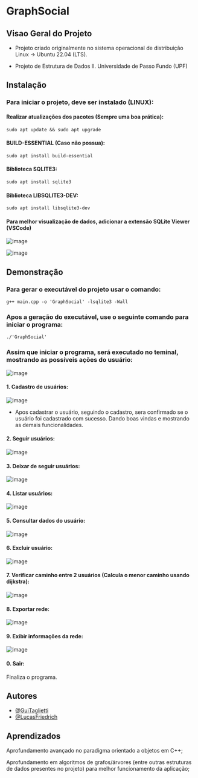 
# GraphSocial

## Visao Geral do Projeto
 - Projeto criado originalmente no sistema operacional de distribuição Linux -> Ubuntu 22.04 (LTS).


 - Projeto de Estrutura de Dados II.
Universidade de Passo Fundo (UPF)


## Instalação

### Para iniciar o projeto, deve ser instalado (LINUX):
#### Realizar atualizações dos pacotes (Sempre uma boa prática):
    sudo apt update && sudo apt upgrade

#### BUILD-ESSENTIAL (Caso não possua):
    sudo apt install build-essential

#### Biblioteca SQLITE3:
    sudo apt install sqlite3

#### Biblioteca LIBSQLITE3-DEV:
    sudo apt install libsqlite3-dev



#### Para melhor visualização de dados, adicionar a extensão SQLite Viewer (VSCode)
![image](https://github.com/lucasfriedrichh/GraphSocial/assets/91904246/ef317c9e-3af7-45c6-a47a-fa741dca5b7e)

![image](https://github.com/lucasfriedrichh/GraphSocial/assets/91904246/d5aaf3d3-76fb-40d8-8588-e991ea0d5f87)



## Demonstração
### Para gerar o executável do projeto usar o comando:
    g++ main.cpp -o 'GraphSocial' -lsqlite3 -Wall

### Apos a geração do executável, use o seguinte comando para iniciar o programa:
    ./'GraphSocial'

### Assim que iniciar o programa, será executado no teminal, mostrando as possíveis ações do usuário:

![image](https://github.com/lucasfriedrichh/GraphSocial/assets/91904246/e49d51de-926c-472a-9805-1f80dc417c1b)

 #### 1. Cadastro de usuários:

![image](https://github.com/lucasfriedrichh/GraphSocial/assets/91904246/573812a1-1efc-40b9-848e-6621a1070c33)

 - Apos cadastrar o usuário, seguindo o cadastro, sera confirmado se o usuário foi cadastrado com sucesso. Dando boas vindas e mostrando as demais funcionalidades.

#### 2. Seguir usuários:
![image](https://github.com/lucasfriedrichh/GraphSocial/assets/91904246/bbdf31b2-aadd-40f0-b43d-b471b03ed9f5)

#### 3. Deixar de seguir usuários:

![image](https://github.com/lucasfriedrichh/GraphSocial/assets/91904246/15b0004c-15cc-423f-84ec-5d9f91c67734)

#### 4. Listar usuários:
![image](https://github.com/lucasfriedrichh/GraphSocial/assets/91904246/83f432c6-2975-4ab7-bb6a-9fcf9ecf9bb2)

#### 5. Consultar dados do usuário:
![image](https://github.com/lucasfriedrichh/GraphSocial/assets/91904246/63768c3a-36ff-40b0-b5e9-90bcecec67a2)

#### 6. Excluir usuário:
![image](https://github.com/lucasfriedrichh/GraphSocial/assets/91904246/00ec9158-ce47-47e7-854a-d10345895fcc)

#### 7. Verificar caminho entre 2 usuários (Calcula o menor caminho usando dijkstra):
![image](https://github.com/lucasfriedrichh/GraphSocial/assets/91904246/79902b15-9232-404a-8fca-53bc29650b6e)

#### 8. Exportar rede:
![image](https://github.com/lucasfriedrichh/GraphSocial/assets/91904246/1a11a1a9-2298-4ebf-971e-13ef2872d1b4)

#### 9. Exibir informações da rede:
![image](https://github.com/lucasfriedrichh/GraphSocial/assets/91904246/7822bf25-74b8-45c1-9e4e-0d403da99598)

#### 0. Sair:
Finaliza o programa.


## Autores

- [@GuiTaglietti](https://www.github.com/GuiTaglietti)
- [@LucasFriedrich](https://www.github.com/lucasfriedrichh)


## Aprendizados

Aprofundamento avançado no paradigma orientado a objetos em C++;

Aprofundamento em algoritmos de grafos/árvores (entre outras estruturas de dados presentes no projeto) para melhor funcionamento da aplicação;
